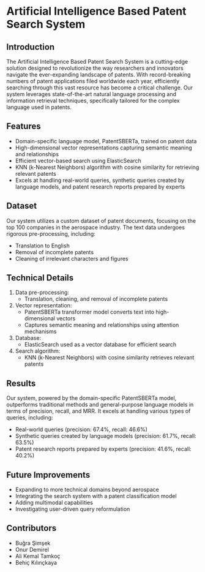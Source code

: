 # Artificial Intelligence Based Patent Search System

## Introduction
The Artificial Intelligence Based Patent Search System is a cutting-edge solution designed to revolutionize the way researchers and innovators navigate the ever-expanding landscape of patents. With record-breaking numbers of patent applications filed worldwide each year, efficiently searching through this vast resource has become a critical challenge. Our system leverages state-of-the-art natural language processing and information retrieval techniques, specifically tailored for the complex language used in patents.

## Features
- Domain-specific language model, PatentSBERTa, trained on patent data
- High-dimensional vector representations capturing semantic meaning and relationships
- Efficient vector-based search using ElasticSearch
- KNN (k-Nearest Neighbors) algorithm with cosine similarity for retrieving relevant patents
- Excels at handling real-world queries, synthetic queries created by language models, and patent research reports prepared by experts

## Dataset
Our system utilizes a custom dataset of patent documents, focusing on the top 100 companies in the aerospace industry. The text data undergoes rigorous pre-processing, including:
- Translation to English
- Removal of incomplete patents
- Cleaning of irrelevant characters and figures

## Technical Details
1. Data pre-processing:
   - Translation, cleaning, and removal of incomplete patents
2. Vector representation:
   - PatentSBERTa transformer model converts text into high-dimensional vectors
   - Captures semantic meaning and relationships using attention mechanisms
3. Database:
   - ElasticSearch used as a vector database for efficient search
4. Search algorithm:
   - KNN (k-Nearest Neighbors) with cosine similarity retrieves relevant patents

## Results
Our system, powered by the domain-specific PatentSBERTa model, outperforms traditional methods and general-purpose language models in terms of precision, recall, and MRR. It excels at handling various types of queries, including:
- Real-world queries (precision: 67.4%, recall: 46.6%)
- Synthetic queries created by language models (precision: 61.7%, recall: 63.5%)
- Patent research reports prepared by experts (precision: 41.6%, recall: 40.2%)

## Future Improvements
- Expanding to more technical domains beyond aerospace
- Integrating the search system with a patent classification model
- Adding multimodal capabilities
- Investigating user-driven query reformulation

## Contributors
- Buğra Şimşek
- Onur Demirel
- Ali Kemal Tamkoç
- Behiç Kılınçkaya
